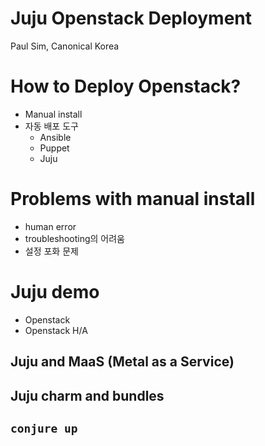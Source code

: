 Juju Openstack Deployment
==================================
Paul Sim, Canonical Korea

# How to Deploy Openstack?
- Manual install
- 자동 배포 도구
    - Ansible
    - Puppet
    - Juju

# Problems with manual install
- human error
- troubleshooting의 어려움
- 설정 포화 문제

# Juju demo
- Openstack
- Openstack H/A

## Juju and MaaS (Metal as a Service)

## Juju charm and bundles

## `conjure up`
